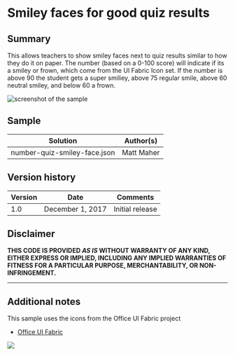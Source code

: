 # Smiley faces for good quiz results

## Summary
This allows teachers to show smiley faces next to quiz results similar to how they do it on paper. The number (based on a 0-100 score) will indicate if its a smiley or frown, which come from the UI Fabric Icon set. If the number is above 90 the student gets a super smiliey, above 75 regular smile, above 60 neutral smiley, and below 60 a frown.


![screenshot of the sample](./screenshot.png)

## Sample

Solution|Author(s)
--------|---------
number-quiz-smiley-face.json | Matt Maher

## Version history

Version|Date|Comments
-------|----|--------
1.0|December 1, 2017|Initial release

## Disclaimer
**THIS CODE IS PROVIDED *AS IS* WITHOUT WARRANTY OF ANY KIND, EITHER EXPRESS OR IMPLIED, INCLUDING ANY IMPLIED WARRANTIES OF FITNESS FOR A PARTICULAR PURPOSE, MERCHANTABILITY, OR NON-INFRINGEMENT.**

---

## Additional notes
This sample uses the icons from the Office UI Fabric project

- [Office UI Fabric](https://developer.microsoft.com/en-us/fabric)

<img src="https://telemetry.sharepointpnp.com/sp-dev-list-formatting/column-samples/readme-template" />